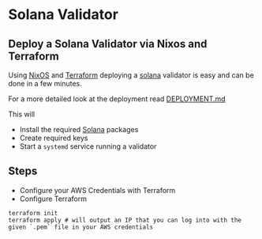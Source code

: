 # Solana Validator
## Deploy a Solana Validator via Nixos and Terraform 

Using [NixOS](http://nixos.org) and [Terraform](http://terraform.io) deploying a [solana](https://solana.com) validator is easy and can be done in a few minutes. 

For a more detailed look at the deployment read [DEPLOYMENT.md](https://github.com/adjacentresearchxyz/solana-validator/blob/main/DEPLOYMENT.md)

This will 
- Install the required [Solana](https://solana.com) packages 
- Create required keys 
- Start a `systemd` service running a validator

## Steps 
- Configure your AWS Credentials with Terraform
- Configure Terraform
```
terraform init 
terraform apply # will output an IP that you can log into with the given `.pem` file in your AWS credentials
```